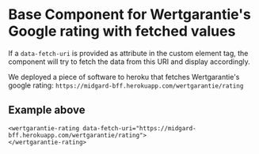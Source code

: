 # Base Component for Wertgarantie's Google rating with fetched values

If a `data-fetch-uri` is provided as attribute in the custom element tag, the component will try to fetch the data from this URI and display accordingly.<br/>

We deployed a piece of software to heroku that fetches Wertgarantie's google rating: `https://midgard-bff.herokuapp.com/wertgarantie/rating`

## Example above
```
<wertgarantie-rating data-fetch-uri="https://midgard-bff.herokuapp.com/wertgarantie/rating">
</wertgarantie-rating>
```

